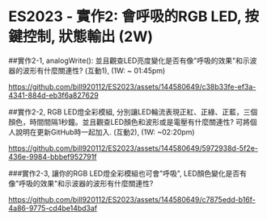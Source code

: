 # ES2023 - 實作2: 會呼吸的RGB LED,  按鍵控制, 狀態輸出 (2W)

##實作2-1, analogWrite(): 並且觀查LED亮度變化是否有像"呼吸的效果"和示波器的波形有什麼關連性? (互動1), (1W: ~ 01:45pm)

https://github.com/bill920112/ES2023/assets/144580649/c38b33fe-ef3a-4341-884d-eb3f6a827629

##實作2-2, RGB LED燈全彩模組, 分別讓LED輪流表現正紅、正綠、正藍，三個顏色，時間間隔1秒鐘。並且觀查LED顏色和波形或是電壓有什麼關連性? 可將個人說明在更新GitHub時一起加入. (互動2), (1W: ~02:20pm)

https://github.com/bill920112/ES2023/assets/144580649/5972938d-5f2e-436e-9984-bbbef952791f

###實作2-3, 讓你的RGB LED燈全彩模組也可會"呼吸", LED顏色變化是否有像"呼吸的效果"和示波器的波形有什麼關連性?

https://github.com/bill920112/ES2023/assets/144580649/c7875edd-b16f-4a86-9775-cd4be14bd3af

